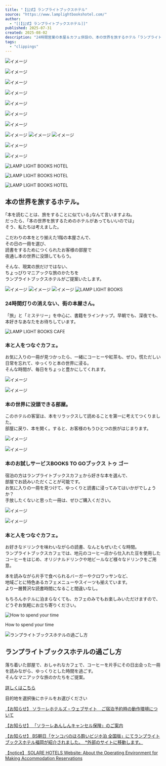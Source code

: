 ```yaml
---
title: "【公式】ランプライトブックスホテル"
source: "https://www.lamplightbookshotel.com/"
author:
  - "[[【公式】ランプライトブックスホテル]]"
published: 2025-07-31
created: 2025-08-02
description: "24時間営業の本屋＆カフェ併設の、本の世界を旅するホテル「ランプライトブックスホテル」。名古屋伏見、札幌狸小路、福岡天神での宿泊に、ぜひご利用ください。"
tags:
  - "clippings"
---
```

![イメージ](https://www.lamplightbookshotel.com/img/hero/pict-hero01-sm.jpg)

![イメージ](https://www.lamplightbookshotel.com/img/hero/pict-hero02.jpg)

![イメージ](https://www.lamplightbookshotel.com/img/hero/pict-hero04-sm.jpg)

![イメージ](https://www.lamplightbookshotel.com/img/hero/pict-hero05.jpg)

![イメージ](https://www.lamplightbookshotel.com/img/hero/pict-hero06-sm.jpg)

![イメージ](https://www.lamplightbookshotel.com/img/hero/pict-hero07-sm.jpg)

![イメージ](https://www.lamplightbookshotel.com/img/hero/pict-hero08-sm.jpg)

![イメージ](https://www.lamplightbookshotel.com/img/hero/pict-hero09.jpg) ![イメージ](https://www.lamplightbookshotel.com/img/hero/pict-hero10.jpg) ![イメージ](https://www.lamplightbookshotel.com/img/hero/pict-hero11.jpg)

![イメージ](https://www.lamplightbookshotel.com/img/hero/pict-hero12-sm.jpg)

![イメージ](https://www.lamplightbookshotel.com/img/hero/pict-hero13.jpg)

![LAMP LIGHT BOOKS HOTEL](https://www.lamplightbookshotel.com/img/pict-hero-copy.svg)

![LAMP LIGHT BOOKS HOTEL](https://www.lamplightbookshotel.com/img/logo.svg)

![LAMP LIGHT BOOKS HOTEL](https://www.lamplightbookshotel.com/img/pict-about-head-en.svg)

## 本の世界を旅するホテル。

｢本を読むことは、旅をすることに似ている｣なんて言いますよね。  
だったら、｢本の世界を旅するためのホテルがあってもいいのでは｣  
そう、私たちは考えました。

こだわりの本をとり揃えた1階の本屋さんで、  
その日の一冊を選び、  
読書をするためにつくられたお客様の部屋で  
夜通し本の世界に没頭してもらう。

そんな、現実の旅だけではない、  
ちょっぴりマニアックな旅のかたちを  
ランプライトブックスホテルがご提案いたします。

![イメージ](https://www.lamplightbookshotel.com/img/pict-about-pict01.jpg) ![イメージ](https://www.lamplightbookshotel.com/img/pict-about-pict02.jpg) ![イメージ](https://www.lamplightbookshotel.com/img/pict-about-pict03.jpg) ![LAMP LIGHT BOOKS](https://www.lamplightbookshotel.com/img/pict-about-books.jpg)

### 24時間灯りの消えない、街の本屋さん。

「旅」と「ミステリー」を中心に、書籍をラインナップ。早朝でも、深夜でも、本好きなあなたをお待ちしています。

![LAMP LIGHT BOOKS CAFE](https://www.lamplightbookshotel.com/img/pict-about-cafe.jpg)

### 本と人をつなぐカフェ。

お気に入りの一冊が見つかったら、一緒にコーヒーや紅茶も、ぜひ。慌ただしい日常を忘れて、ゆっくりと本の世界に浸る。  
そんな時間が、毎日をちょっと豊かにしてくれます。

![イメージ](https://www.lamplightbookshotel.com/img/pict-rooms-main.jpg)

![イメージ](https://www.lamplightbookshotel.com/img/pict-rooms-sub-sm.png)

### 本の世界に没頭できる部屋。

このホテルの客室は、本をリラックスして読めることを第一に考えてつくりました。  
部屋に戻り、本を開く。すると、お客様のもうひとつの旅がはじまります。

![イメージ](https://www.lamplightbookshotel.com/img/pict-bookstogo-main.jpg)

![イメージ](https://www.lamplightbookshotel.com/img/pict-bookstogo-sub-sm.png)

### 本のお試しサービスBOOKS TO GOブックス トゥ ゴー

宿泊の方はランプライトブックスカフェから好きな本を選んで、  
部屋でお読みいただくことが可能です。  
お気に入りの一冊を見つけて、ゆっくりと読書に浸ってみてはいかがでしょうか？  
手放したくないと思った一冊は、ぜひご購入ください。

![イメージ](https://www.lamplightbookshotel.com/img/pict-cafe-main.jpg)

![イメージ](https://www.lamplightbookshotel.com/img/pict-cafe-sub-sm.png)

### 本と人をつなぐカフェ。

お好きなドリンクを味わいながらの読書、なんともぜいたくな時間。  
ランプライトブックスカフェでは、地元のコーヒー店から仕入れた豆を使用したコーヒーをはじめ、オリジナルドリンクや地ビールなど様々なドリンクをご用意。

本を読みながら片手で食べられるバーガーやクロワッサンなど、  
地域ごとに特色あるカフェメニューやスイーツも揃えています。  
より一層贅沢な読書時間になること間違いなし。

もちろんホテルに泊まらなくても、カフェのみでもお楽しみいただけますので、  
どうぞお気軽にお立ち寄りください。

![How to spend your time](https://www.lamplightbookshotel.com/img/ttl-spend.png)

How to spend your time

![ランプライトブックスホテルの過ごし方](https://www.lamplightbookshotel.com/img/pict-spend.png)

## ランプライトブックスホテルの過ごし方

落ち着いた部屋で、おしゃれなカフェで、コーヒーを片手にその日出会った一冊を読みながら、ゆっくりとした時間を過ごす。  
そんなマニアックな旅のかたちをご提案。

[詳しくはこちら](https://www.lamplightbookshotel.com/spend/)

目的地を選択後にホテルをお選びください

[【お知らせ】 ソラーレホテルズ・ウェブサイト　ご宿泊予約時の動作環境について](https://www.solarehotels.com/announce/detail/000014.html)

[【お知らせ】 「ソラーレあんしんキャンセル保険」のご案内](https://www.solarehotels.com/announce/detail/000349.html)

[【お知らせ】 BS朝日「ケンコバのほろ酔いビジホ泊 全国版」にてランプライトブックスホテル福岡が紹介されました。　\*外部のサイトに移動します。](https://www.bs-asahi.co.jp/business_hotel/)

[【notice】 SOLARE HOTELS Website: About the Operating Environment for Making Accommodation Reservations](https://www.solarehotels.com/announce/en/detail/000053.html)